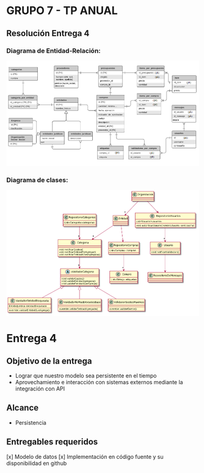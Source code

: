 # GRUPO 7 - TP ANUAL

## Resolución Entrega 4

### Diagrama de Entidad-Relación:
![DER](/Diagramas/Der.PNG)

### Diagrama de clases:
![DiagramaUML](/Diagramas/diagrama_e3_correccion.png) 

# Entrega 4

## Objetivo de la entrega
* Lograr que nuestro modelo sea persistente en el tiempo
* Aprovechamiento e interacción con sistemas externos mediante la integración con API

## Alcance
* Persistencia
  
## Entregables requeridos
[x] Modelo de datos
[x] Implementación en código fuente y su disponibilidad en github
